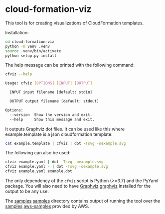 cloud-formation-viz
===================

This tool is for creating visualizations of CloudFormation templates.

Installation:
```` bash
cd cloud-formation-viz
python -m venv .venv 
source .venv/bin/activate
python setup.py install
````

The help message can be printed with the following command:
```` bash
cfviz --help

Usage: cfviz [OPTIONS] [INPUT] [OUTPUT]

  INPUT input filename [default: stdin]

  OUTPUT output filename [default: stdout]

Options:
  --version  Show the version and exit.
  --help     Show this message and exit.
````

It outputs Graphviz dot files. It can be used like this where 
example.template is a json cloudformation template:
```` bash
cat example.template | cfviz | dot -Tsvg -oexample.svg
````

The following can also be used:
```` bash
cfviz example.yaml | dot -Tsvg -oexample.svg
cfviz example.yaml - | dot -Tsvg -oexample.svg
cfviz example.yaml example.dot
````

The only dependency of the `cfviz` script is Python (>=3.7) and the PyYaml 
package. You will also need to have [Graphviz] [graphviz] installed for the 
output to be any use.

The [samples] [samples] directory contains output of running the tool
over the [samples] [aws-samples] provided by AWS.

[aws-samples]: http://aws.amazon.com/cloudformation/aws-cloudformation-templates/
[graphviz]: http://www.graphviz.org/
[samples]: https://github.com/benbc/cloud-formation-viz/tree/master/samples
